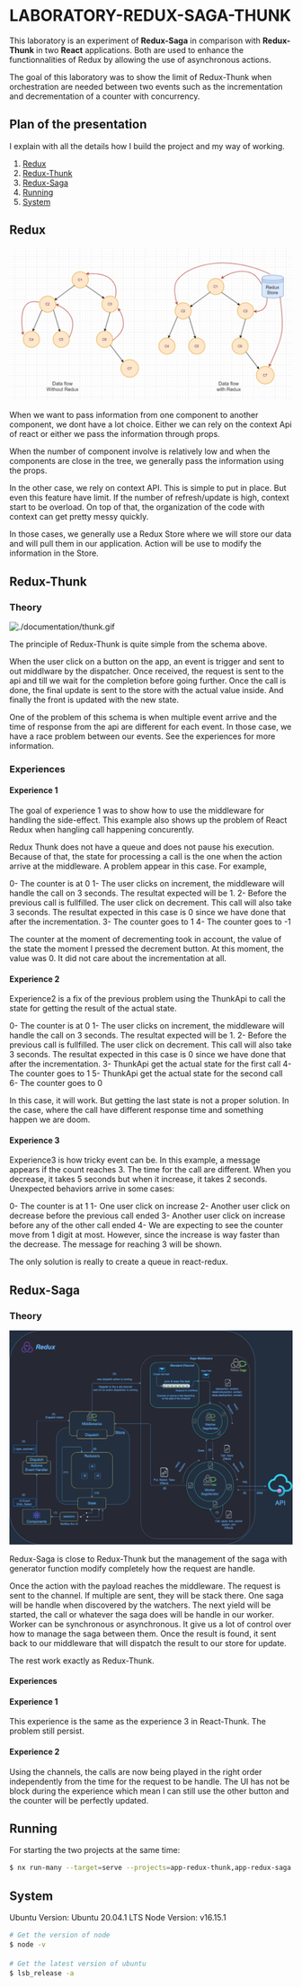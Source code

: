 # LABORATORY-REDUX-SAGA-THUNK

This laboratory is an experiment of **Redux-Saga** in comparison with **Redux-Thunk** in two **React** applications. Both are used to enhance the functionnalities of Redux by allowing the use of asynchronous actions.

The goal of this laboratory was to show the limit of Redux-Thunk when orchestration are needed between two events such as the incrementation and decrementation of a counter with concurrency.

## Plan of the presentation

I explain with all the details how I build the project and my way of working.

1. [Redux](#redux)
2. [Redux-Thunk](#redux-thunk)
3. [Redux-Saga](#redux-saga)
4. [Running](#running)
5. [System](#system)

## Redux

![./documentation/redux.png](./documentation/redux.png)

When we want to pass information from one component to another component, we dont have a lot choice. Either we can rely on the context Api of react or either we pass the information through props.

When the number of component involve is relatively low and when the components are close in the tree, we generally pass the information using the props.

In the other case, we rely on context API. This is simple to put in place. But even this feature have limit. If the number of refresh/update is high, context start to be overload. On top of that, the organization of the code with context can get pretty messy quickly.

In those cases, we generally use a Redux Store where we will store our data and will pull them in our application. Action will be use to modify the information in the Store.

## Redux-Thunk

### Theory

![./documentation/thunk.gif](./documentation/thunk.gif)

The principle of Redux-Thunk is quite simple from the schema above.

When the user click on a button on the app, an event is trigger and sent to out middlware by the dispatcher. Once received, the request is sent to the api and till we wait for the completion before going further. Once the call is done, the final update is sent to the store with the actual value inside. And finally the front is updated with the new state.

One of the problem of this schema is when multiple event arrive and the time of response from the api are different for each event. In those case, we have a race problem between our events. See the experiences for more information.

### Experiences

#### Experience 1

The goal of experience 1 was to show how to use the middleware for handling the side-effect. This example also shows up the problem of React Redux when hangling call happening concurently.

Redux Thunk does not have a queue and does not pause his execution. Because of that, the state for processing a call is the one when the action arrive at the middleware. A problem appear in this case. For example,

0- The counter is at 0
1- The user clicks on increment, the middleware will handle the call on 3 seconds. The resultat expected will be 1.
2- Before the previous call is fullfilled. The user click on decrement. This call will also take 3 seconds. The resultat expected in this case is 0 since we have done that after the incrementation.
3- The counter goes to 1
4- The counter goes to -1

The counter at the moment of decrementing took in account, the value of the state the moment I pressed the decrement button. At this moment, the value was 0. It did not care about the incrementation at all.

#### Experience 2

Experience2 is a fix of the previous problem using the ThunkApi to call the state for getting the result of the actual state.

0- The counter is at 0
1- The user clicks on increment, the middleware will handle the call on 3 seconds. The resultat expected will be 1.
2- Before the previous call is fullfilled. The user click on decrement. This call will also take 3 seconds. The resultat expected in this case is 0 since we have done that after the incrementation.
3- ThunkApi get the actual state for the first call
4- The counter goes to 1
5- ThunkApi get the actual state for the second call
6- The counter goes to 0

In this case, it will work. But getting the last state is not a proper solution. In the case, where the call have different response time and something happen we are doom.

#### Experience 3

Experience3 is how tricky event can be. In this example, a message appears if the count reaches 3. The time for the call are different. When you decrease, it takes 5 seconds but when it increase, it takes 2 seconds. Unexpected behaviors arrive in some cases:

0- The counter is at 1
1- One user click on increase
2- Another user click on decrease before the previous call ended
3- Another user click on increase before any of the other call ended
4- We are expecting to see the counter move from 1 digit at most. However, since the increase is way faster than the decrease. The message for reaching 3 will be shown.

The only solution is really to create a queue in react-redux.

## Redux-Saga

### Theory

![./documentation/saga.png](./documentation/saga.png)

Redux-Saga is close to Redux-Thunk but the management of the saga with generator function modify completely how the request are handle.

Once the action with the payload reaches the middleware. The request is sent to the channel. If multiple are sent, they will be stack there. One saga will be handle when discovered by the watchers. The next yield will be started, the call or whatever the saga does will be handle in our worker. Worker can be synchronous or asynchronous. It give us a lot of control over how to manage the saga between them. Once the result is found, it sent back to our middleware that will dispatch the result to our store for update.

The rest work exactly as Redux-Thunk.

#### Experiences

#### Experience 1

This experience is the same as the experience 3 in React-Thunk. The problem still persist.

#### Experience 2

Using the channels, the calls are now being played in the right order independently from the time for the request to be handle. The UI has not be block during the experience which mean I can still use the other button and the counter will be perfectly updated.

## Running

For starting the two projects at the same time:

```bash
$ nx run-many --target=serve --projects=app-redux-thunk,app-redux-saga
```

## System

Ubuntu Version: Ubuntu 20.04.1 LTS
Node Version: v16.15.1

```bash
# Get the version of node
$ node -v

# Get the latest version of ubuntu
$ lsb_release -a
```
